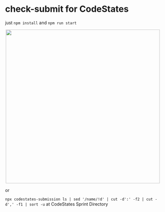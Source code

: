 # check-submit for CodeStates

just `npm install` and `npm run start`
<center><img src="https://user-images.githubusercontent.com/40759230/125211821-2a000f80-e2e4-11eb-9102-8b6f5794d980.png" width="500"></center>

or

`npx codestates-submission ls | sed '/name/!d' | cut -d':' -f2 | cut -d',' -f1 | sort -u` at CodeStates Sprint Directory
